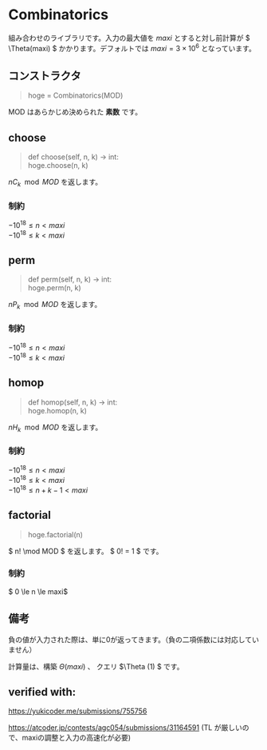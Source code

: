 # Combinatorics
組み合わせのライブラリです。入力の最大値を $maxi$ とすると対し前計算が $ \Theta(maxi) $ かかります。デフォルトでは $maxi = 3 \times 10^6$ となっています。

## コンストラクタ

>hoge = Combinatorics(MOD)

MOD はあらかじめ決められた <strong>素数</strong> です。



## choose
>def choose(self, n, k) -> int:\
>hoge.choose(n, k)

${}n C_k  \mod MOD$ を返します。

### 制約
$-10^{18} \le n < maxi$\
$-10^{18} \le k < maxi$

## perm
>def perm(self, n, k) -> int:\
>hoge.perm(n, k)

${}n P_k  \mod MOD$ を返します。

### 制約
$-10^{18} \le n < maxi$\
$-10^{18} \le k < maxi$

## homop
>def homop(self, n, k) -> int:\
>hoge.homop(n, k)

${}n H_k  \mod MOD$ を返します。

### 制約

$-10^{18} \le n < maxi$\
$-10^{18} \le k < maxi$\
$-10^{18} \le n + k - 1 < maxi$

## factorial
> hoge.factorial(n)

$ n! \mod MOD $ を返します。 $ 0! = 1 $ です。

### 制約

$ 0 \le n \le maxi$

## 備考
負の値が入力された際は、単に0が返ってきます。（負の二項係数には対応していません）

計算量は、構築 $\Theta (maxi)$ 、 クエリ $\Theta (1) $ です。

## verified with:
https://yukicoder.me/submissions/755756

https://atcoder.jp/contests/agc054/submissions/31164591 (TL が厳しいので、maxiの調整と入力の高速化が必要)
